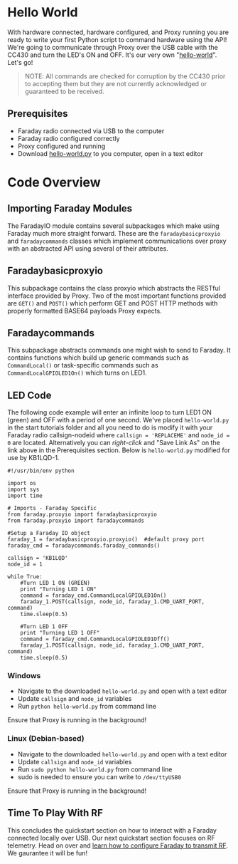 # Hello World

With hardware connected, hardware configured, and Proxy running you are ready to write your first Python script to command hardware using the API! We're going to communicate through Proxy over the USB cable with the CC430 and turn the LED's ON and OFF. It's our very own "[hello-world](https://en.wikipedia.org/wiki/%22Hello,_World!%22_program)". Let's go!

> NOTE: All commands are checked for corruption by the CC430 prior to accepting them but they are not currently acknowledged or guaranteed to be received.

## Prerequisites
* Faraday radio connected via USB to the computer
* Faraday radio configured correctly
* Proxy configured and running
* Download [hello-world.py](https://rawgit.com/FaradayRF/Faraday-Software/master/Tutorials/start/hello-world.py) to you computer, open in a text editor

# Code Overview
## Importing Faraday Modules
The FaradayIO module contains several subpackages which make using Faraday much more straight forward. These are the `faradaybasicproxyio` and `faradaycommands` classes which implement communications over proxy with an abstracted API using several of their attributes.

## Faradaybasicproxyio
This subpackage contains the class proxyio which abstracts the RESTful interface provided by Proxy. Two of the most important functions provided are `GET()` and `POST()` which perform GET and POST HTTP methods with properly formatted BASE64 payloads Proxy expects.

## Faradaycommands
This subpackage abstracts commands one might wish to send to Faraday. It contains functions which build up generic commands such as `CommandLocal()` or task-specific commands such as `CommandLocalGPIOLED1On()` which turns on LED1.

## LED Code
The following code example will enter an infinite loop to turn LED1 ON (green) and OFF with a period of one second. We've placed `hello-world.py` in the start tutorials folder and all you need to do is modify it with your Faraday radio callsign-nodeid where `callsign = 'REPLACEME'` and `node_id = 0` are located. Alternatively you can _right-click_ and "Save Link As" on the link above in the Prerequisites section. Below is `hello-world.py` modified for use by KB1LQD-1.

```
#!/usr/bin/env python

import os
import sys
import time

# Imports - Faraday Specific
from faraday.proxyio import faradaybasicproxyio
from faraday.proxyio import faradaycommands

#Setup a Faraday IO object
faraday_1 = faradaybasicproxyio.proxyio()  #default proxy port
faraday_cmd = faradaycommands.faraday_commands()

callsign = 'KB1LQD'
node_id = 1

while True:
    #Turn LED 1 ON (GREEN)
    print "Turning LED 1 ON"
    command = faraday_cmd.CommandLocalGPIOLED1On()
    faraday_1.POST(callsign, node_id, faraday_1.CMD_UART_PORT, command)
    time.sleep(0.5)

    #Turn LED 1 OFF
    print "Turning LED 1 OFF"
    command = faraday_cmd.CommandLocalGPIOLED1Off()
    faraday_1.POST(callsign, node_id, faraday_1.CMD_UART_PORT, command)
    time.sleep(0.5)
```


### Windows
* Navigate to the downloaded `hello-world.py` and open with a text editor
* Update `callsign` and `node_id` variables
* Run `python hello-world.py` from command line

Ensure that Proxy is running in the background!

### Linux (Debian-based)
* Navigate to the downloaded `hello-world.py` and open with a text editor
* Update `callsign` and `node_id` variables
* Run `sudo python hello-world.py` from command line
 * sudo is needed to ensure you can write to `/dev/ttyUSB0`

Ensure that Proxy is running in the background!

## Time To Play With RF
This concludes the quickstart section on how to interact with a Faraday connected locally over USB. Our next quickstart section focuses on RF telemetry. Head on over and [learn how to configure Faraday to transmit RF](configuring-rf-faraday.md). We gaurantee it will be fun!
